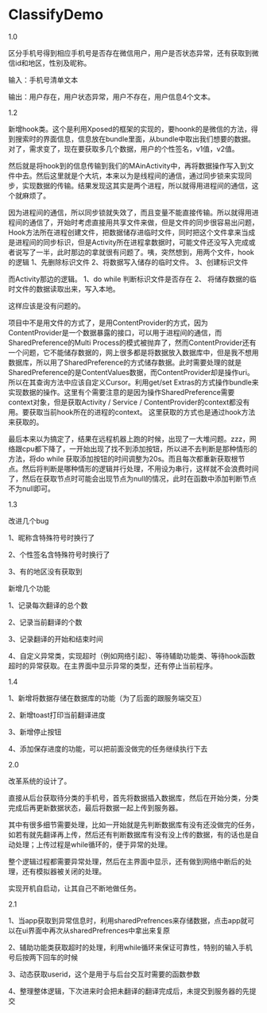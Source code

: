 
# ClassifyDemo


1.0

区分手机号得到相应手机号是否存在微信用户，用户是否状态异常，还有获取到微信id和地区，性别及昵称。

输入：手机号清单文本

输出：用户存在，用户状态异常，用户不存在，用户信息4个文本。

1.2
   
新增hook类。这个是利用Xposed的框架的实现的，要hoonk的是微信的方法，得到搜索时的界面信息，信息放在bundle里面，从bundle中取出我们想要的数据。对了，需求变了，现在要获取多几个数据，用户的个性签名，v1值，v2值。

然后就是将hook到的信息传输到我们的MAinActivity中，再将数据操作写入到文件中去。然后这里就是个大坑，本来以为是线程间的通信，通过同步锁来实现同步，实现数据的传输。结果发现这其实是两个进程，所以就得用进程间的通信，这个就麻烦了。

因为进程间的通信，所以同步锁就失效了，而且变量不能直接传输。所以就得用进程间的通信了，开始时考虑直接用共享文件来做，但是文件的同步很容易出问题，Hook方法所在进程创建文件，把数据储存进临时文件，同时把这个文件拿来当成是进程间的同步标识，但是Activity所在进程拿数据时，可能文件还没写入完成或者说写了一半，此时那边的拿就很有问题了。咦，突然想到，用两个文件，hook的逻辑 1、先删除标识文件	2、将数据写入储存的临时文件。  3、创建标识文件

而Activity那边的逻辑。 1、do  while 判断标识文件是否存在  2、 将储存数据的临时文件的数据读取出来，写入本地。

这样应该是没有问题的。

项目中不是用文件的方式了，是用ContentProvider的方式，因为ContentProvider是一个数据暴露的接口，可以用于进程间的通信，而SharedPreference的Multi Process的模式被抛弃了，然而ContentProvider还有一个问题，它不能储存数据的，网上很多都是将数据放入数据库中，但是我不想用数据库，所以用了SharedPreference的方式储存数据。此时需要处理的就是SharedPreference的是ContentValues数据，而ContentProvider却是操作uri。所以在其查询方法中应该自定义Cursor。利用get/set Extras的方式操作bundle来实现数据的操作。这里有个需要注意的是因为操作SharedPreference需要context对象，但是获取Activity / Service  / ContentProvider的context都没有用。要获取当前hook所在的进程的context。 这里获取的方式也是通过hook方法来获取的。


最后本来以为搞定了，结果在远程机器上跑的时候，出现了一大堆问题。zzz，网络跟cpu都下降了，一开始出现了找不到添加按钮，所以进不去判断是那种情形的方法，将do while 获取添加按钮的时间调整为20s。而且每次都重新获取根节点。然后将判断是哪种情形的逻辑并行处理，不用设为串行，这样就不会浪费时间了，然后在获取节点时可能会出现节点为null的情况，此时在函数中添加判断节点不为null即可。


1.3 

改进几个bug

1、昵称含特殊符号时换行了

2、个性签名含特殊符号时换行了

3、有的地区没有获取到

新增几个功能

1、记录每次翻译的总个数

2、记录当前翻译的个数

3、记录翻译的开始和结束时间

4、自定义异常类，实现超时（例如网络引起）、等待辅助功能类、等待hook函数超时的异常获取。在主界面中显示异常的类型，还有停止当前程序。


1.4 

1、新增将数据存储在数据库的功能（为了后面的跟服务端交互）

2、新增toast打印当前翻译进度

3、新增停止按钮

4、添加保存进度的功能，可以把前面没做完的任务继续执行下去


2.0

改革系统的设计了。

直接从后台获取待分类的手机号，首先将数据插入数据库，然后在开始分类，分类完成后再更新数据状态，最后将数据一起上传到服务器。


其中有很多细节需要处理，比如一开始就是先判断数据库有没有还没做完的任务，如若有就先翻译再上传，然后还有判断数据库有没有没上传的数据，有的话也是自动处理；上传过程是while循环的，便于异常的处理。

整个逻辑过程都需要异常处理，然后在主界面中显示，还有做到网络中断后的处理，还有模拟器被关闭的处理。

实现开机自启动，让其自己不断地做任务。


2.1

1、当app获取到异常信息时，利用sharedPrefrences来存储数据，点击app就可以在ui界面中再次从sharedPrefrences中拿出来复原

2、辅助功能类获取超时的处理，利用while循环来保证可靠性，特别的输入手机号后按两下回车的时候

3、动态获取userid，这个是用于与后台交互时需要的函数参数

4、整理整体逻辑，下次进来时会把未翻译的翻译完成后，未提交到服务器的先提交


